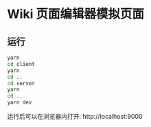 # Wiki 页面编辑器模拟页面

## 运行

```bash
yarn
cd client 
yarn
cd ..
cd server
yarn
cd ..
yarn dev
```

运行后可以在浏览器内打开: http://localhost:9000


